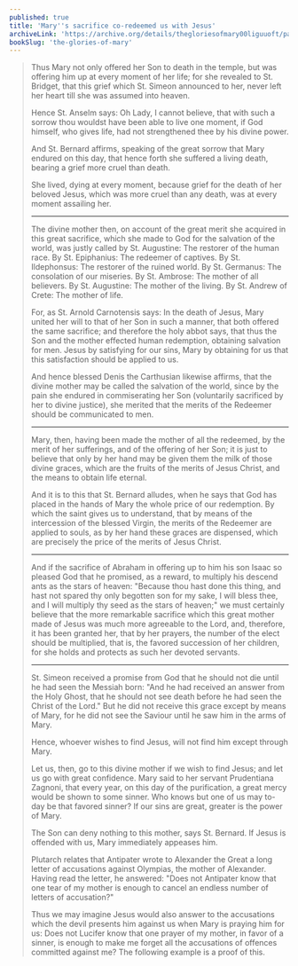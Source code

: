 ```yaml
---
published: true
title: 'Mary''s sacrifice co-redeemed us with Jesus'
archiveLink: 'https://archive.org/details/thegloriesofmary00liguuoft/page/467?view=theater'
bookSlug: 'the-glories-of-mary'
---
```


> Thus Mary not only offered her Son to death in the temple, but was offering him up at every moment of her life; for she revealed to St. Bridget, that this grief which St. Simeon announced to her, never left her heart till she was assumed into heaven.
>
> Hence St. Anselm says: Oh Lady, I cannot believe, that with such a sorrow thou wouldst have been able to live one moment, if God himself, who gives life, had not strengthened thee by his divine power.
>
> And St. Bernard affirms, speaking of the great sorrow that Mary endured on this day, that hence forth she suffered a living death, bearing a grief more cruel than death.
>
> She lived, dying at every moment, because grief for the death of her beloved Jesus, which was more cruel than any death, was at every moment assailing her.
>
> ---
>
> The divine mother then, on account of the great merit she acquired in this great sacrifice, which she made to God for the salvation of the world, was justly called by St. Augustine: The restorer of the human race. By St. Epiphanius: The redeemer of captives. By St. Ildephonsus: The restorer of the ruined world. By St. Germanus: The consolation of our miseries. By St. Ambrose: The mother of all believers. By St. Augustine: The mother of the living. By St. Andrew of Crete: The mother of life.
>
> For, as St. Arnold Carnotensis says: In the death of Jesus, Mary united her will to that of her Son in such a manner, that both offered the same sacrifice; and therefore the holy abbot says, that thus the Son and the mother effected human redemption, obtaining salvation for men. Jesus by satisfying for our sins, Mary by obtaining for us that this satisfaction should be applied to us.
>
> And hence blessed Denis the Carthusian likewise affirms, that the divine mother may be called the salvation of the world, since by the pain she endured in commiserating her Son (voluntarily sacrificed by her to divine justice), she merited that the merits of the Redeemer should be communicated to men.
>
> ---
>
> Mary, then, having been made the mother of all the redeemed, by the merit of her sufferings, and of the offering of her Son; it is just to believe that only by her hand may be given them the milk of those divine graces, which are the fruits of the merits of Jesus Christ, and the means to obtain life eternal.
>
> And it is to this that St. Bernard alludes, when he says that God has placed in the hands of Mary the whole price of our redemption. By which the saint gives us to understand, that by means of the intercession of the blessed Virgin, the merits of the Redeemer are applied to souls, as by her hand these graces are dispensed, which are precisely the price of the merits of Jesus Christ.
>
> ---
>
> And if the sacrifice of Abraham in offering up to him his son Isaac so pleased God that he promised, as a reward, to multiply his descend ants as the stars of heaven: "Because thou hast done this thing, and hast not spared thy only begotten son for my sake, I will bless thee, and I will multiply thy seed as the stars of heaven;" we must certainly believe that the more remarkable sacrifice which this great mother made of Jesus was much more agreeable to the Lord, and, therefore, it has been granted her, that by her prayers, the number of the elect should be multiplied, that is, the favored succession of her children, for she holds and protects as such her devoted servants.
>
> ---
>
> St. Simeon received a promise from God that he should not die until he had seen the Messiah born: "And he had received an answer from the Holy Ghost, that he should not see death before he had seen the Christ of the Lord." But he did not receive this grace except by means of Mary, for he did not see the Saviour until he saw him in the arms of Mary.
>
> Hence, whoever wishes to find Jesus, will not find him except through Mary.
>
> Let us, then, go to this divine mother if we wish to find Jesus; and let us go with great confidence. Mary said to her servant Prudentiana Zagnoni, that every year, on this day of the purification, a great mercy would be shown to some sinner. Who knows but one of us may to-day be that favored sinner? If our sins are great, greater is the power of Mary.
>
> The Son can deny nothing to this mother, says St. Bernard. If Jesus is offended with us, Mary immediately appeases him.
>
> Plutarch relates that Antipater wrote to Alexander the Great a long letter of accusations against Olympias, the mother of Alexander. Having read the letter, he answered: "Does not Antipater know that one tear of my mother is enough to cancel an endless number of letters of accusation?"
>
> Thus we may imagine Jesus would also answer to the accusations which the devil presents him against us when Mary is praying him for us: Does not Lucifer know that one prayer of my mother, in favor of a sinner, is enough to make me forget all the accusations of offences committed against me? The following example is a proof of this.
